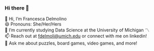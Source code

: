 ### Hi there 👋
👋 Hi, I’m Francesca Delmolino  
😄 Pronouns: She/Her/Hers  
🌱 I’m currently studying Data Science at the University of Michigan 〽️  
📫 Reach out at fdelmoli@umich.edu or connect with me on linkedin!  
💬 Ask me about puzzles, board games, video games, and more!  
